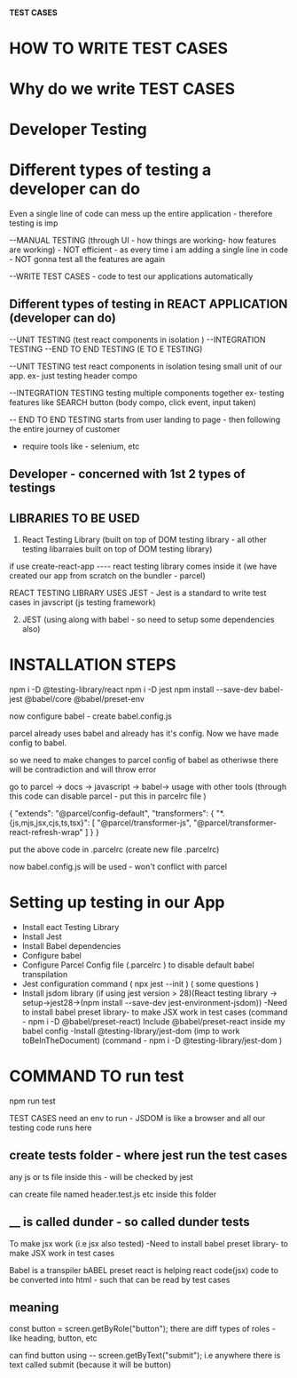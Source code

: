 #### TEST CASES

# HOW TO WRITE TEST CASES

# Why do we write TEST CASES
# Developer Testing

# Different types of testing a developer can do

Even a single line of code can mess up the entire application - therefore testing is imp


--MANUAL TESTING (through UI - how things are working- how features are working) - NOT efficient - as every time i am adding a single line in code - NOT gonna test all the features are again

--WRITE TEST CASES - code to test our applications automatically


## Different types of testing in REACT APPLICATION (developer can do)

--UNIT TESTING (test react components in isolation )
--INTEGRATION TESTING
--END TO END TESTING (E TO E TESTING)

--UNIT TESTING 
test react components in isolation 
tesing small unit of our app. ex- just testing header compo

--INTEGRATION TESTING
testing multiple components together
ex- testing features like SEARCH button (body compo, click event, input taken)

-- END TO END TESTING
starts from user landing to page - then following the entire journey of customer
- require tools like - selenium, etc

## Developer - concerned with 1st 2 types of testings

## LIBRARIES TO BE USED
1) React Testing Library (built on top of DOM testing library - all other testing libarraies built on top of DOM testing library)

if use create-react-app ---- react testing library comes inside it (we have created our app from scratch on the bundler - parcel)

REACT TESTING LIBRARY USES JEST - Jest is a standard to write test cases in javscript (js testing framework)

2) JEST (using along with babel - so need to setup some dependencies also)

# INSTALLATION STEPS

npm i -D @testing-library/react
npm i -D jest
npm install --save-dev babel-jest @babel/core @babel/preset-env

now configure babel - create babel.config.js


parcel already uses babel and already has it's config. Now we have made config to babel. 

so we need to make changes to parcel config of babel as otheriwse there will be contradiction and will throw error

go to parcel -> docs -> javascript -> babel-> usage with other tools (through this code can disable parcel - put this in parcelrc file )

{
  "extends": "@parcel/config-default",
  "transformers": {
    "*.{js,mjs,jsx,cjs,ts,tsx}": [
      "@parcel/transformer-js",
      "@parcel/transformer-react-refresh-wrap"
    ]
  }
}

put the above code in .parcelrc (create new file .parcelrc)

now babel.config.js will be used - won't conflict with parcel

# Setting up testing in our App
- Install eact Testing Library
- Install Jest
- Install Babel dependencies
- Configure babel
- Configure Parcel Config file (.parcelrc ) to disable default babel transpilation
- Jest configuration
command ( npx jest --init ) ( some questions )
- Install jsdom  library (if using jest version > 28)(React testing library -> setup->jest28->(npm install --save-dev jest-environment-jsdom))
-Need to install babel preset library- to make JSX work in test cases (command - npm i -D @babel/preset-react)
Include @babel/preset-react inside my babel config
-Install @testing-library/jest-dom (imp to work toBeInTheDocument) (command - npm i -D @testing-library/jest-dom )


# COMMAND TO run test
npm run test

TEST CASES need an env to run - JSDOM is like a browser and all our testing code runs here




## create __tests__ folder - where jest run the test cases

any js or ts file inside this - will be checked by jest

can create  file named header.test.js etc inside this folder

## __  is called dunder - so called dunder tests



To make jsx work (i.e jsx also tested)
-Need to install babel preset library- to make JSX work in test cases


Babel is a transpiler
bABEL preset react is helping react code(jsx) code to be converted into html - such that can be read by test cases

## meaning
const button = screen.getByRole("button"); 
there are diff types of roles - like heading, button, etc

can find button using -- screen.getByText("submit");
i.e anywhere there is text called submit (because it will be button)